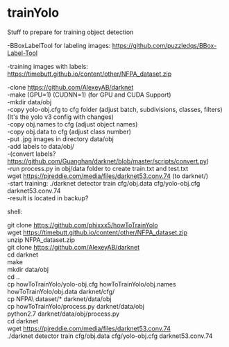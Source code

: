 # trainYolo
Stuff to prepare for training object detection

-BBoxLabelTool for labeling images: https://github.com/puzzledqs/BBox-Label-Tool

-training images with labels: https://timebutt.github.io/content/other/NFPA_dataset.zip

-clone https://github.com/AlexeyAB/darknet  
-make (GPU=1) (CUDNN=1) (for GPU and CUDA Support)  
-mkdir data/obj  
-copy yolo-obj.cfg to cfg folder  (adjust batch, subdivisions, classes, filters) (It's the yolo v3 config with changes)  
-copy obj.names to cfg  (adjust object names)  
-copy obj.data to cfg   (adjust class number)  
-put .jpg images in directory data/obj  
-add labels to data/obj/  
-(convert labels? https://github.com/Guanghan/darknet/blob/master/scripts/convert.py)  
-run process.py in obj/data folder to create train.txt and test.txt  
wget https://pjreddie.com/media/files/darknet53.conv.74 (to darknet/)  
-start training: ./darknet detector train cfg/obj.data cfg/yolo-obj.cfg darknet53.conv.74  
-result is located in backup?


shell:  

git clone https://github.com/phixxx5/howToTrainYolo  
wget https://timebutt.github.io/content/other/NFPA_dataset.zip  
unzip NFPA_dataset.zip  
git clone https://github.com/AlexeyAB/darknet  
cd darknet  
make  
mkdir data/obj  
cd ..  
cp howToTrainYolo/yolo-obj.cfg howToTrainYolo/obj.names howToTrainYolo/obj.data darknet/cfg/  
cp NFPA\ dataset/* darknet/data/obj  
cp howToTrainYolo/process.py darknet/data/obj  
python2.7 darknet/data/obj/process.py  
cd darknet  
wget https://pjreddie.com/media/files/darknet53.conv.74  
./darknet detector train cfg/obj.data cfg/yolo-obj.cfg darknet53.conv.74  
